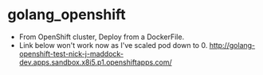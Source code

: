 # golang_openshift
* From OpenShift cluster, Deploy from a DockerFile. 
* Link below won't work now as I've scaled pod down to 0. 
http://golang-openshift-test-nick-j-maddock-dev.apps.sandbox.x8i5.p1.openshiftapps.com/
